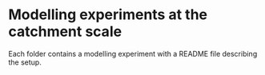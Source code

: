 # Modelling experiments at the catchment scale

Each folder contains a modelling experiment with a README file describing the setup.
